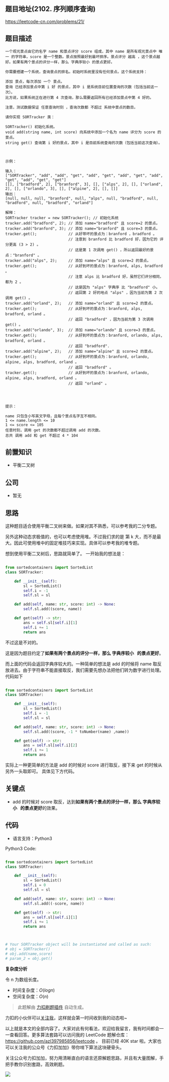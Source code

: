 ## 题目地址(2102. 序列顺序查询)

https://leetcode-cn.com/problems/21/

## 题目描述

```
一个观光景点由它的名字 name 和景点评分 score 组成，其中 name 是所有观光景点中 唯一 的字符串，score 是一个整数。景点按照最好到最坏排序。景点评分 越高 ，这个景点越好。如果有两个景点的评分一样，那么 字典序较小 的景点更好。

你需要搭建一个系统，查询景点的排名。初始时系统里没有任何景点。这个系统支持：

添加 景点，每次添加 一个 景点。
查询 已经添加景点中第 i 好 的景点，其中 i 是系统目前位置查询的次数（包括当前这一次）。
比方说，如果系统正在进行第 4 次查询，那么需要返回所有已经添加景点中第 4 好的。

注意，测试数据保证 任意查询时刻 ，查询次数都 不超过 系统中景点的数目。

请你实现 SORTracker 类：

SORTracker() 初始化系统。
void add(string name, int score) 向系统中添加一个名为 name 评分为 score 的景点。
string get() 查询第 i 好的景点，其中 i 是目前系统查询的次数（包括当前这次查询）。

 

示例：

输入：
["SORTracker", "add", "add", "get", "add", "get", "add", "get", "add", "get", "add", "get", "get"]
[[], ["bradford", 2], ["branford", 3], [], ["alps", 2], [], ["orland", 2], [], ["orlando", 3], [], ["alpine", 2], [], []]
输出：
[null, null, null, "branford", null, "alps", null, "bradford", null, "bradford", null, "bradford", "orland"]

解释：
SORTracker tracker = new SORTracker(); // 初始化系统
tracker.add("bradford", 2); // 添加 name="bradford" 且 score=2 的景点。
tracker.add("branford", 3); // 添加 name="branford" 且 score=3 的景点。
tracker.get();              // 从好带坏的景点为：branford ，bradford 。
                            // 注意到 branford 比 bradford 好，因为它的 评分更高 (3 > 2) 。
                            // 这是第 1 次调用 get() ，所以返回最好的景点："branford" 。
tracker.add("alps", 2);     // 添加 name="alps" 且 score=2 的景点。
tracker.get();              // 从好到坏的景点为：branford, alps, bradford 。
                            // 注意 alps 比 bradford 好，虽然它们评分相同，都为 2 。
                            // 这是因为 "alps" 字典序 比 "bradford" 小。
                            // 返回第 2 好的地点 "alps" ，因为当前为第 2 次调用 get() 。
tracker.add("orland", 2);   // 添加 name="orland" 且 score=2 的景点。
tracker.get();              // 从好到坏的景点为：branford, alps, bradford, orland 。
                            // 返回 "bradford" ，因为当前为第 3 次调用 get() 。
tracker.add("orlando", 3);  // 添加 name="orlando" 且 score=3 的景点。
tracker.get();              // 从好到坏的景点为：branford, orlando, alps, bradford, orland 。
                            // 返回 "bradford".
tracker.add("alpine", 2);   // 添加 name="alpine" 且 score=2 的景点。
tracker.get();              // 从好到坏的景点为：branford, orlando, alpine, alps, bradford, orland 。
                            // 返回 "bradford" 。
tracker.get();              // 从好到坏的景点为：branford, orlando, alpine, alps, bradford, orland 。
                            // 返回 "orland" 。


 

提示：

name 只包含小写英文字母，且每个景点名字互不相同。
1 <= name.length <= 10
1 <= score <= 105
任意时刻，调用 get 的次数都不超过调用 add 的次数。
总共 调用 add 和 get 不超过 4 * 104 
```

## 前置知识

- 平衡二叉树

## 公司

- 暂无

## 思路

这种题目适合使用平衡二叉树来做。如果对其不熟悉，可以参考我的二分专题。

另外这种动态求极值的，也可以考虑使用堆。不过我们求的是 第 k 大，而不是最大。因此可使用堆中的固定堆技巧来实现。具体可以参考我的堆专题。

想到使用平衡二叉树后，思路就简单了。 一开始我的想法是：

```py

from sortedcontainers import SortedList
class SORTracker:

    def __init__(self):
        sl = SortedList()
        self.i = -1
        self.sl = sl

    def add(self, name: str, score: int) -> None:
        self.sl.add((score, name))

    def get(self) -> str:
        ans = self.sl[self.i][1]
        self.i += 1
        return ans
```

不过这是不对的。

这是因为题目约定了**如果有两个景点的评分一样，那么 字典序较小   的景点更好**。

而上面的代码会返回字典序较大的。一种简单的想法是 add 的时候将 name 取反放进去。由于字符串不能直接取反，我们需要先想办法把他们转为数字进行处理。代码如下

```py

from sortedcontainers import SortedList
class SORTracker:

    def __init__(self):
        sl = SortedList()
        self.i = -1
        self.sl = sl

    def add(self, name: str, score: int) -> None:
        self.sl.add((score, -1 * toNumber(name) ,name))

    def get(self) -> str:
        ans = self.sl[self.i][2]
        self.i += 1
        return ans
```

实际上一种更简单的方法是 add 的时候对 score 进行取反，接下来 get 的时候从另外一头取即可。 具体见下方代码。

## 关键点

- add 的时候对 score 取反，达到**如果有两个景点的评分一样，那么 字典序较小   的景点更好**的效果。

## 代码

- 语言支持：Python3

Python3 Code:

```python

from sortedcontainers import SortedList
class SORTracker:

    def __init__(self):
        sl = SortedList()
        self.i = 0
        self.sl = sl

    def add(self, name: str, score: int) -> None:
        self.sl.add((-score, name))

    def get(self) -> str:
        ans = self.sl[self.i][1]
        self.i += 1
        return ans



# Your SORTracker object will be instantiated and called as such:
# obj = SORTracker()
# obj.add(name,score)
# param_2 = obj.get()

```

**复杂度分析**

令 n 为数组长度。

- 时间复杂度：$O(logn)$
- 空间复杂度：$O(n)$

> 此题解由 [力扣刷题插件](https://leetcode-pp.github.io/leetcode-cheat/?tab=solution-template) 自动生成。

力扣的小伙伴可以[关注我](https://leetcode-cn.com/u/fe-lucifer/)，这样就会第一时间收到我的动态啦~

以上就是本文的全部内容了。大家对此有何看法，欢迎给我留言，我有时间都会一一查看回答。更多算法套路可以访问我的 LeetCode 题解仓库：https://github.com/azl397985856/leetcode 。 目前已经 40K star 啦。大家也可以关注我的公众号《力扣加加》带你啃下算法这块硬骨头。

关注公众号力扣加加，努力用清晰直白的语言还原解题思路，并且有大量图解，手把手教你识别套路，高效刷题。

![](https://tva1.sinaimg.cn/large/007S8ZIlly1gfcuzagjalj30p00dwabs.jpg)
